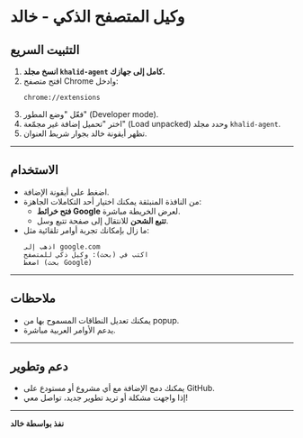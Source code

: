 # وكيل المتصفح الذكي - خالد

## التثبيت السريع

1. **انسخ مجلد `khalid-agent` كامل إلى جهازك.**
2. افتح متصفح Chrome وادخل:
   ```
   chrome://extensions
   ```
3. فعّل "وضع المطور" (Developer mode).
4. اختر "تحميل إضافة غير مجمّعة" (Load unpacked) وحدد مجلد `khalid-agent`.
5. تظهر أيقونة خالد بجوار شريط العنوان.

---

## الاستخدام

- اضغط على أيقونة الإضافة.
- من النافذة المنبثقة يمكنك اختيار أحد التكاملات الجاهزة:
  - **فتح خرائط Google** لعرض الخريطة مباشرة.
  - **تتبع الشحن** للانتقال إلى صفحة تتبع وسل.
- ما زال بإمكانك تجربة أوامر تلقائية مثل:
  ```
  اذهب إلى google.com
  اكتب في (بحث): وكيل ذكي للمتصفح
  اضغط (بحث Google)
  ```

---

## ملاحظات

- يمكنك تعديل النطاقات المسموح بها من popup.
- يدعم الأوامر العربية مباشرة.

---

## دعم وتطوير

- يمكنك دمج الإضافة مع أي مشروع أو مستودع على GitHub.
- إذا واجهت مشكلة أو تريد تطوير جديد، تواصل معي!

---

**نفذ بواسطة خالد**
